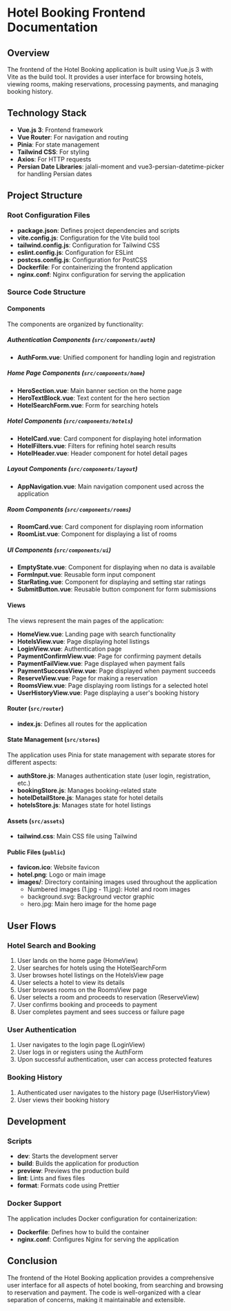 # Hotel Booking Frontend Documentation

## Overview
The frontend of the Hotel Booking application is built using Vue.js 3 with Vite as the build tool. It provides a user interface for browsing hotels, viewing rooms, making reservations, processing payments, and managing booking history.

## Technology Stack
- **Vue.js 3**: Frontend framework
- **Vue Router**: For navigation and routing
- **Pinia**: For state management
- **Tailwind CSS**: For styling
- **Axios**: For HTTP requests
- **Persian Date Libraries**: jalali-moment and vue3-persian-datetime-picker for handling Persian dates

## Project Structure

### Root Configuration Files
- **package.json**: Defines project dependencies and scripts
- **vite.config.js**: Configuration for the Vite build tool
- **tailwind.config.js**: Configuration for Tailwind CSS
- **eslint.config.js**: Configuration for ESLint
- **postcss.config.js**: Configuration for PostCSS
- **Dockerfile**: For containerizing the frontend application
- **nginx.conf**: Nginx configuration for serving the application

### Source Code Structure

#### Components
The components are organized by functionality:

##### Authentication Components (`src/components/auth`)
- **AuthForm.vue**: Unified component for handling login and registration

##### Home Page Components (`src/components/home`)
- **HeroSection.vue**: Main banner section on the home page
- **HeroTextBlock.vue**: Text content for the hero section
- **HotelSearchForm.vue**: Form for searching hotels

##### Hotel Components (`src/components/hotels`)
- **HotelCard.vue**: Card component for displaying hotel information
- **HotelFilters.vue**: Filters for refining hotel search results
- **HotelHeader.vue**: Header component for hotel detail pages

##### Layout Components (`src/components/layout`)
- **AppNavigation.vue**: Main navigation component used across the application

##### Room Components (`src/components/rooms`)
- **RoomCard.vue**: Card component for displaying room information
- **RoomList.vue**: Component for displaying a list of rooms

##### UI Components (`src/components/ui`)
- **EmptyState.vue**: Component for displaying when no data is available
- **FormInput.vue**: Reusable form input component
- **StarRating.vue**: Component for displaying and setting star ratings
- **SubmitButton.vue**: Reusable button component for form submissions

#### Views
The views represent the main pages of the application:

- **HomeView.vue**: Landing page with search functionality
- **HotelsView.vue**: Page displaying hotel listings
- **LoginView.vue**: Authentication page
- **PaymentConfirmView.vue**: Page for confirming payment details
- **PaymentFailView.vue**: Page displayed when payment fails
- **PaymentSuccessView.vue**: Page displayed when payment succeeds
- **ReserveView.vue**: Page for making a reservation
- **RoomsView.vue**: Page displaying room listings for a selected hotel
- **UserHistoryView.vue**: Page displaying a user's booking history

#### Router (`src/router`)
- **index.js**: Defines all routes for the application

#### State Management (`src/stores`)
The application uses Pinia for state management with separate stores for different aspects:

- **authStore.js**: Manages authentication state (user login, registration, etc.)
- **bookingStore.js**: Manages booking-related state
- **hotelDetailStore.js**: Manages state for hotel details
- **hotelsStore.js**: Manages state for hotel listings

#### Assets (`src/assets`)
- **tailwind.css**: Main CSS file using Tailwind

#### Public Files (`public`)
- **favicon.ico**: Website favicon
- **hotel.png**: Logo or main image
- **images/**: Directory containing images used throughout the application
  - Numbered images (1.jpg - 11.jpg): Hotel and room images
  - background.svg: Background vector graphic
  - hero.jpg: Main hero image for the home page

## User Flows

### Hotel Search and Booking
1. User lands on the home page (HomeView)
2. User searches for hotels using the HotelSearchForm
3. User browses hotel listings on the HotelsView page
4. User selects a hotel to view its details
5. User browses rooms on the RoomsView page
6. User selects a room and proceeds to reservation (ReserveView)
7. User confirms booking and proceeds to payment
8. User completes payment and sees success or failure page

### User Authentication
1. User navigates to the login page (LoginView)
2. User logs in or registers using the AuthForm
3. Upon successful authentication, user can access protected features

### Booking History
1. Authenticated user navigates to the history page (UserHistoryView)
2. User views their booking history

## Development

### Scripts
- **dev**: Starts the development server
- **build**: Builds the application for production
- **preview**: Previews the production build
- **lint**: Lints and fixes files
- **format**: Formats code using Prettier

### Docker Support
The application includes Docker configuration for containerization:
- **Dockerfile**: Defines how to build the container
- **nginx.conf**: Configures Nginx for serving the application

## Conclusion
The frontend of the Hotel Booking application provides a comprehensive user interface for all aspects of hotel booking, from searching and browsing to reservation and payment. The code is well-organized with a clear separation of concerns, making it maintainable and extensible.